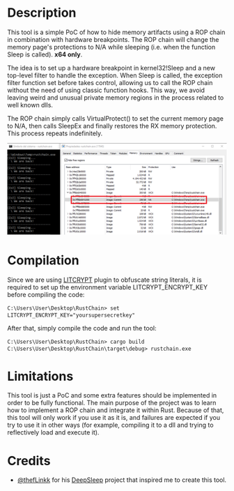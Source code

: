 # Description

This tool is a simple PoC of how to hide memory artifacts using a ROP chain in combination with hardware breakpoints. The ROP chain will change the memory page's protections to N/A while sleeping (i.e. when the function Sleep is called). **x64 only**.

The idea is to set up a hardware breakpoint in kernel32!Sleep and a new top-level filter to handle the exception. When Sleep is called, the exception filter function set before takes control, allowing us to call the ROP chain without the need of using classic function hooks. This way, we avoid leaving weird and unusual private memory regions in the process related to well known dlls.

The ROP chain simply calls VirtualProtect() to set the current memory page to N/A, then calls SleepEx and finally restores the RX memory protection. This process repeats indefinitely.

![N/A memory protection is set while sleeping](/images/NA.png "N/A memory protection is set while sleeping")

# Compilation 

Since we are using [LITCRYPT](https://github.com/anvie/litcrypt.rs) plugin to obfuscate string literals, it is required to set up the environment variable LITCRYPT_ENCRYPT_KEY before compiling the code:

	C:\Users\User\Desktop\RustChain> set LITCRYPT_ENCRYPT_KEY="yoursupersecretkey"

After that, simply compile the code and run the tool:

	C:\Users\User\Desktop\RustChain> cargo build
	C:\Users\User\Desktop\RustChain\target\debug> rustchain.exe

# Limitations

This tool is just a PoC and some extra features should be implemented in order to be fully functional. The main purpose of the project was to learn how to implement a ROP chain and integrate it within Rust. Because of that, this tool will only work if you use it as it is, and failures are expected if you try to use it in other ways (for example, compiling it to a dll and trying to reflectively load and execute it).

# Credits

* [@thefLinkk](https://twitter.com/thefLinkk) for his [DeepSleep](https://github.com/thefLink/DeepSleep) project that inspired me to create this tool.
